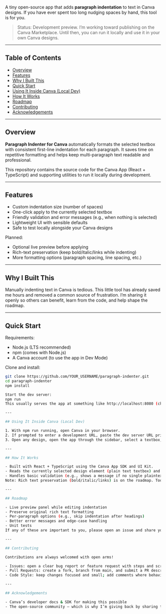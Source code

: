 A tiny open-source app that adds **paragraph indentation** to text in Canva designs. If you have ever spent too long nudging spaces by hand, this tool is for you.

> Status: Development preview. I’m working toward publishing on the Canva Marketplace. Until then, you can run it locally and use it in your own Canva designs.

---

## Table of Contents
- [Overview](#overview)
- [Features](#features)
- [Why I Built This](#why-i-built-this)
- [Quick Start](#quick-start)
- [Using It Inside Canva (Local Dev)](#using-it-inside-canva-local-dev)
- [How It Works](#how-it-works)
- [Roadmap](#roadmap)
- [Contributing](#contributing)
- [Acknowledgements](#acknowledgements)

---

## Overview

**Paragraph Indenter for Canva** automatically formats the selected textbox with consistent first-line indentation for each paragraph. It saves time on repetitive formatting and helps keep multi-paragraph text readable and professional.

This repository contains the source code for the Canva App (React + TypeScript) and supporting utilities to run it locally during development.

---

## Features

- Custom indentation size (number of spaces)
- One-click apply to the currently selected textbox
- Friendly validation and error messages (e.g., when nothing is selected)
- Lightweight UI with sensible defaults
- Safe to test locally alongside your Canva designs

Planned:
- Optional live preview before applying
- Rich-text preservation (keep bold/italic/links while indenting)
- More formatting options (paragraph spacing, line spacing, etc.)

---

## Why I Built This

Manually indenting text in Canva is tedious. This little tool has already saved me hours and removed a common source of frustration. I’m sharing it openly so others can benefit, learn from the code, and help shape the roadmap.

---

## Quick Start

Requirements:
- Node.js (LTS recommended)
- npm (comes with Node.js)
- A Canva account (to use the app in Dev Mode)

Clone and install:
```bash
git clone https://github.com/YOUR_USERNAME/paragraph-indenter.git
cd paragraph-indenter
npm install

Start the dev server:
npm run
This usually serves the app at something like http://localhost:8080 (check your terminal output).

---

## Using It Inside Canva (Local Dev)

1. With npm run running, open Canva in your browser.
2. If prompted to enter a development URL, paste the dev server URL printed by your terminal (often http://localhost:8080).
3. Open any design, open the app through the sidebar, select a textbox, choose an indentation size, and click Apply.

---

## How It Works

- Built with React + TypeScript using the Canva App SDK and UI Kit.
- Reads the currently selected design element (plain text textbox) and applies a first-line indentation to each paragraph based on your chosen size.
- Handles basic validation (e.g., shows a message if no single plaintext textbox is selected).
Note: Rich text preservation (bold/italic/links) is on the roadmap. Today’s version focuses on plaintext textboxes for predictable results.

---

## Roadmap

- Live preview panel while editing indentation
- Preserve original rich text formatting
- Per-paragraph options (e.g., skip indentation after headings)
- Better error messages and edge-case handling
- Unit tests
If any of these are important to you, please open an issue and share your use case! Feedback helps prioritize the work.

---

## Contributing

Contributions are always welcomed with open arms!

- Issues: open a clear bug report or feature request with steps and screenshots where possible.
- Pull Requests: create a fork, branch from main, and submit a PR describing the change and rationale.
- Code Style: keep changes focused and small; add comments where behavior might not be obvious.

---

## Acknowledgements

- Canva’s developer docs & SDK for making this possible
- The open-source community — which is why I’m giving back by sharing this project!
